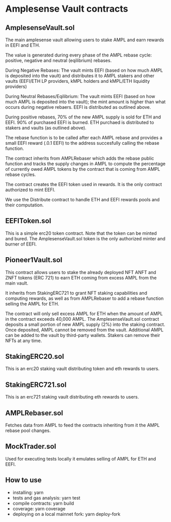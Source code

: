 # Amplesense Vault contracts

## AmplesenseVault.sol
The main amplesense vault allowing users to stake AMPL and earn rewards in EEFI and ETH.

The value is generated during every phase of the AMPL rebase cycle: positive, negative and neutral (eqilibrium) rebases. 

During Negative Rebases: The vault mints EEFI (based on how much AMPL is deposited into the vault) and distributes it to AMPL stakers and other vaults (EEFI/ETH LP providers, kMPL holders and kMPL/ETH liquidity providers)

During Neutral Rebases/Eqilibrium: The vault mints EEFI (based on how much AMPL is deposited into the vault); the mint amount is higher than what occurs during negative rebaers. EEFI is distributed as outlined above. 

During positive rebases, 70% of the new AMPL supply is sold for ETH and EEFI. 90% of purchased EEFI is burned. ETH purchaed is distributed to stakers and vaults (as outlined above).  

The rebase function is to be called after each AMPL rebase and provides a small EEFI reward (.0.1 EEFI) to the address succesfully calling the rebase function. 

The contract inherits from AMPLRebaser which adds the rebase public function and tracks the supply changes in AMPL to compute the percentage of currently owed AMPL tokens by the contract that is coming from AMPL rebase cycles.

The contract creates the EEFI token used in rewards. It is the only contract authorized to mint EEFI. 

We use the Distribute contract to handle ETH and EEFI rewards pools and their computation.

## EEFIToken.sol

This is a simple erc20 token contract. Note that the token can be minted and bured. The AmplesenseVault.sol token is the only authorized minter and burner of EEFI. 

## Pioneer1Vault.sol

This contract allows users to stake the already deployed NFT ANFT and ZNFT tokens (ERC 721) to earn ETH coming from excess AMPL from the main vault.

It inherits from StakingERC721 to grant NFT staking capabilities and computing rewards, as well as from AMPLRebaser to add a rebase function selling the AMPL for ETH.

The contract will only sell excess AMPL for ETH when the amount of AMPL in the contract exceeds 40,000 AMPL. The AmplesenseVault.sol contract deposits a small portion of new AMPL supply (2%) into the staking contract. Once deposited, AMPL cannot be removed from the vault. Additional AMPL can be added to the vault by third-party wallets. Stakers can remove their NFTs at any time. 

## StakingERC20.sol

This is an erc20 staking vault distributing token and eth rewards to users.

## StakingERC721.sol

This is an erc721 staking vault distributing eth rewards to users.

## AMPLRebaser.sol

Fetches data from AMPL to feed the contracts inheriting from it the AMPL rebase pool changes. 

## MockTrader.sol

Used for executing tests locally it emulates selling of AMPL for ETH and EEFI.

## How to use

- installing: yarn
- tests and gas analysis: yarn test
- compile contracts: yarn build
- coverage: yarn coverage
- deploying on a local mainnet fork: yarn deploy-fork
